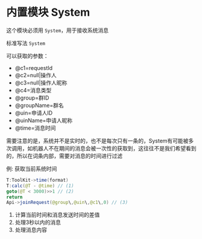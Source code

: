 # 内置模块 System
这个模块必须用 `System`，用于接收系统消息

标准写法 `System`

可以获取的参数：
- @c1=requestId
- @c2=null|操作人 
- @c3=null|操作人昵称 
- @c4=消息类型 
- @group=群ID 
- @groupName=群名 
- @uin=申请人ID 
- @uinName=申请人昵称
- @time=消息时间

需要注意的是，系统并不是实时的，也不是每次只有一条的，System有可能被多次调用，如机器人不在期间的消息会被一次性的获取到，这往往不是我们希望看到的，所以在词条内部，需要对消息的时间进行过滤

例: 获取当前系统时间
```java
T:ToolKit->time(format)
T:calc(@T - @time) // (1)
goto(@T < 3000)>>1 // (2)
return 
Api->joinRequest(@group\,@uin\,@c1\,0) // (3)
```

1.  计算当前时间和消息发送时间的差值
2.  处理3秒以内的消息
3.  处理消息内容